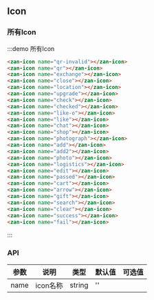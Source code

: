 <style>
@component-namespace demo {
  @b icon {

    .zan-icon {
      margin: 10px;
      font-size: 45px;
    }
  }
} 
</style>

## Icon

### 所有Icon

:::demo 所有Icon
```html
<zan-icon name="qr-invalid"></zan-icon>
<zan-icon name="qr"></zan-icon>
<zan-icon name="exchange"></zan-icon>
<zan-icon name="close"></zan-icon>
<zan-icon name="location"></zan-icon>
<zan-icon name="upgrade"></zan-icon>
<zan-icon name="check"></zan-icon>
<zan-icon name="checked"></zan-icon>
<zan-icon name="like-o"></zan-icon>
<zan-icon name="like"></zan-icon>
<zan-icon name="chat"></zan-icon>
<zan-icon name="shop"></zan-icon>
<zan-icon name="photograph"></zan-icon>
<zan-icon name="add"></zan-icon>
<zan-icon name="add2"></zan-icon>
<zan-icon name="photo"></zan-icon>
<zan-icon name="logistics"></zan-icon>
<zan-icon name="edit"></zan-icon>
<zan-icon name="passed"></zan-icon>
<zan-icon name="cart"></zan-icon>
<zan-icon name="arrow"></zan-icon>
<zan-icon name="gift"></zan-icon>
<zan-icon name="search"></zan-icon>
<zan-icon name="clear"></zan-icon>
<zan-icon name="success"></zan-icon>
<zan-icon name="fail"></zan-icon>
```
:::

### API

| 参数       | 说明      | 类型       | 默认值       | 可选值       |
|-----------|-----------|-----------|-------------|-------------|
| name | icon名称 | string  | '' |   |
